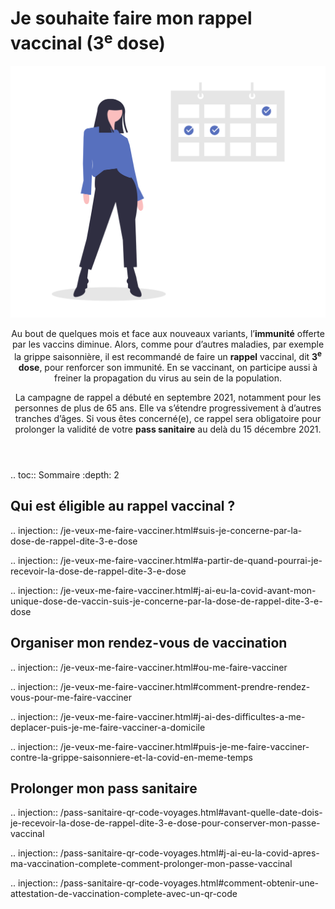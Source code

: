 # Je souhaite faire mon rappel vaccinal (3<sup>e</sup> dose)

<img src="illustrations/symptomespasses.svg">

<header>
    <p class="big">
        Au bout de quelques mois et face aux nouveaux variants, l’<strong>immunité</strong> offerte par les vaccins diminue. Alors, comme pour d’autres maladies, par exemple la grippe saisonnière, il est recommandé de faire un <strong>rappel</strong> vaccinal, dit <strong>3<sup>e</sup> dose</strong>, pour renforcer son immunité. En se vaccinant, on participe aussi à freiner la propagation du virus au sein de la population.
    </p>
    <p class="big">
        La campagne de rappel a débuté en septembre 2021, notamment pour les personnes de plus de 65 ans. Elle va s’étendre progressivement à d’autres tranches d’âges. Si vous êtes concerné(e), ce rappel sera obligatoire pour prolonger la validité de votre <strong>pass sanitaire</strong> au delà du 15 décembre 2021.
    </p>
</header>

.. toc:: Sommaire
    :depth: 2

<div itemscope itemtype="https://schema.org/FAQPage">


## Qui est éligible au rappel vaccinal ?

.. injection:: /je-veux-me-faire-vacciner.html#suis-je-concerne-par-la-dose-de-rappel-dite-3-e-dose

.. injection:: /je-veux-me-faire-vacciner.html#a-partir-de-quand-pourrai-je-recevoir-la-dose-de-rappel-dite-3-e-dose

.. injection:: /je-veux-me-faire-vacciner.html#j-ai-eu-la-covid-avant-mon-unique-dose-de-vaccin-suis-je-concerne-par-la-dose-de-rappel-dite-3-e-dose


## Organiser mon rendez-vous de vaccination

.. injection:: /je-veux-me-faire-vacciner.html#ou-me-faire-vacciner

.. injection:: /je-veux-me-faire-vacciner.html#comment-prendre-rendez-vous-pour-me-faire-vacciner

.. injection:: /je-veux-me-faire-vacciner.html#j-ai-des-difficultes-a-me-deplacer-puis-je-me-faire-vacciner-a-domicile

.. injection:: /je-veux-me-faire-vacciner.html#puis-je-me-faire-vacciner-contre-la-grippe-saisonniere-et-la-covid-en-meme-temps


## Prolonger mon pass sanitaire

.. injection:: /pass-sanitaire-qr-code-voyages.html#avant-quelle-date-dois-je-recevoir-la-dose-de-rappel-dite-3-e-dose-pour-conserver-mon-passe-vaccinal

.. injection:: /pass-sanitaire-qr-code-voyages.html#j-ai-eu-la-covid-apres-ma-vaccination-complete-comment-prolonger-mon-passe-vaccinal

.. injection:: /pass-sanitaire-qr-code-voyages.html#comment-obtenir-une-attestation-de-vaccination-complete-avec-un-qr-code

</div>
